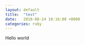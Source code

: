```yaml
---
layout: default
title:  "test"
date:   2018-08-24 18:16:00 +0800
categories: ruby
---
```


Hello world